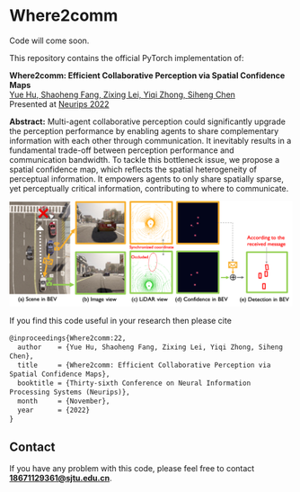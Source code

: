 # Where2comm

Code will come soon.

This repository contains the official PyTorch implementation of:

**Where2comm: Efficient Collaborative Perception via Spatial Confidence Maps</a>**
<br>
<a href="https://scholar.google.com/citations?user=XBbwb78AAAAJ&hl=zh-CN"> Yue Hu, <a href="https://github.com/dongfeng12"> Shaoheng Fang, <a href="https://chezacar.github.io/">Zixing Lei, <a href="https://github.com/Kay1794"> Yiqi Zhong, <a href="https://mediabrain.sjtu.edu.cn/sihengc/">Siheng Chen</a> 
<br>
Presented at [Neurips 2022](https://nips.cc/)

**Abstract:** Multi-agent collaborative perception could significantly upgrade the perception performance by enabling agents to share complementary information with each other through communication. It inevitably results in a fundamental trade-off between perception performance and communication bandwidth. To tackle this bottleneck issue, we propose a spatial confidence map, which reflects the spatial heterogeneity of perceptual information. It empowers agents to only share spatially sparse, yet perceptually critical information, contributing to where to communicate. 

![Where2comm](./images/Intro.png)


If you find this code useful in your research then please cite

```
@inproceedings{Where2comm:22,
  author    = {Yue Hu, Shaoheng Fang, Zixing Lei, Yiqi Zhong, Siheng Chen},
  title     = {Where2comm: Efficient Collaborative Perception via Spatial Confidence Maps},
  booktitle = {Thirty-sixth Conference on Neural Information Processing Systems (Neurips)},
  month     = {November},  
  year      = {2022}
}
```

## Contact

If you have any problem with this code, please feel free to contact **18671129361@sjtu.edu.cn**.



